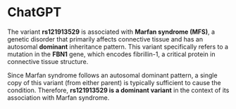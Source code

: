 # ChatGPT

The variant **rs121913529** is associated with **Marfan syndrome (MFS)**, a genetic disorder that primarily affects connective tissue and has an autosomal **dominant** inheritance pattern. This variant specifically refers to a mutation in the **FBN1** gene, which encodes fibrillin-1, a critical protein in connective tissue structure. 

Since Marfan syndrome follows an autosomal dominant pattern, a single copy of this variant (from either parent) is typically sufficient to cause the condition. Therefore, **rs121913529 is a dominant variant** in the context of its association with Marfan syndrome.